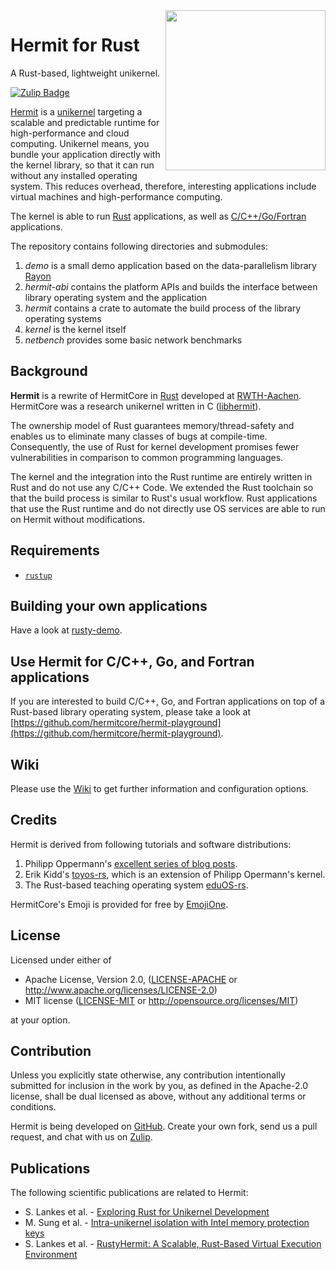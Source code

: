 <img width="256" align="right" src="https://github.com/hermitcore/.github/blob/main/img/Hermit.svg" />

# Hermit for Rust

A Rust-based, lightweight unikernel.

[![Zulip Badge](https://img.shields.io/badge/chat-hermit-57A37C?logo=zulip)](https://hermit.zulipchat.com/)

[Hermit](http://hermit-os.org) is a [unikernel](http://unikernel.org) targeting a scalable and predictable runtime for high-performance and cloud computing.
Unikernel means, you bundle your application directly with the kernel library, so that it can run without any installed operating system.
This reduces overhead, therefore, interesting applications include virtual machines and high-performance computing.

The kernel is able to run [Rust](https://github.com/hermitcore/hermit-rs) applications, as well as [C/C++/Go/Fortran](https://github.com/hermitcore/hermit-playground) applications.

The repository contains following directories and submodules:

1. _demo_ is a small demo application based on the data-parallelism library [Rayon](https://github.com/rayon-rs/rayon)
2. _hermit-abi_ contains the platform APIs and builds the interface between library operating system and the application
3. _hermit_ contains a crate to automate the build process of the library operating systems
4. _kernel_ is the kernel itself
5. _netbench_ provides some basic network benchmarks

## Background

**Hermit** is a rewrite of HermitCore in [Rust](https://www.rust-lang.org) developed at [RWTH-Aachen](https://www.rwth-aachen.de).
HermitCore was a research unikernel written in C ([libhermit](https://github.com/hermitcore/libhermit)).

The ownership  model of Rust guarantees memory/thread-safety and enables us to eliminate many classes of bugs at compile-time.
Consequently, the use of Rust for kernel development promises fewer vulnerabilities in comparison to common programming languages.

The kernel and the integration into the Rust runtime are entirely written in Rust and do not use any C/C++ Code.
We extended the Rust toolchain so that the build process is similar to Rust's usual workflow.
Rust applications that use the Rust runtime and do not directly use OS services are able to run on Hermit without modifications.

## Requirements

* [`rustup`](https://www.rust-lang.org/tools/install)

## Building your own applications

Have a look at [rusty-demo](https://github.com/hermitcore/rusty-demo).


## Use Hermit for C/C++, Go, and Fortran applications

If you are interested to build C/C++, Go, and Fortran applications on top of a Rust-based library operating system, please take a look at [https://github.com/hermitcore/hermit-playground](https://github.com/hermitcore/hermit-playground).

## Wiki

Please use the [Wiki](https://github.com/hermitcore/hermit-rs/wiki) to get further information and configuration options.

## Credits

Hermit is derived from following tutorials and software distributions:

1. Philipp Oppermann's [excellent series of blog posts][opp].
2. Erik Kidd's [toyos-rs][kidd], which is an extension of Philipp Opermann's kernel.
3. The Rust-based teaching operating system [eduOS-rs][eduos].

[opp]: http://blog.phil-opp.com/
[kidd]: http://www.randomhacks.net/bare-metal-rust/
[eduos]: http://rwth-os.github.io/eduOS-rs/

HermitCore's Emoji is provided for free by [EmojiOne](https://www.gfxmag.com/crab-emoji-vector-icon/).

## License

Licensed under either of

* Apache License, Version 2.0, ([LICENSE-APACHE](LICENSE-APACHE) or http://www.apache.org/licenses/LICENSE-2.0)
* MIT license ([LICENSE-MIT](LICENSE-MIT) or http://opensource.org/licenses/MIT)

at your option.

## Contribution

Unless you explicitly state otherwise, any contribution intentionally submitted for inclusion in the work by you, as defined in the Apache-2.0 license, shall be dual licensed as above, without any additional terms or conditions.

Hermit is being developed on [GitHub](https://github.com/hermitcore/hermit-rs).
Create your own fork, send us a pull request, and chat with us on [Zulip](https://hermit.zulipchat.com/).

## Publications

The following scientific publications are related to Hermit:

- S. Lankes et al. - [Exploring Rust for Unikernel Development](https://dl.acm.org/doi/10.1145/3365137.3365395)
- M. Sung et al. - [Intra-unikernel isolation with Intel memory protection keys](https://dl.acm.org/doi/10.1145/3381052.3381326)
- S. Lankes et al. - [RustyHermit: A Scalable, Rust-Based Virtual Execution Environment](https://link.springer.com/chapter/10.1007/978-3-030-59851-8_22)
